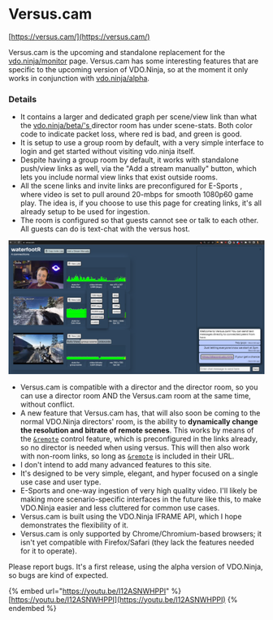 # Versus.cam

[https://versus.cam/](https://versus.cam/)

Versus.cam is the upcoming and standalone replacement for the [vdo.ninja/monitor](https://vdo.ninja/monitor) page. Versus.cam has some interesting features that are specific to the upcoming version of VDO.Ninja, so at the moment it only works in conjunction with [vdo.ninja/alpha](https://vdo.ninja/alpha/).

### Details

* It contains a larger and dedicated graph per scene/view link than what the [vdo.ninja/beta/'s ](https://vdo.ninja/beta/)director room has under scene-stats. Both color code to indicate packet loss, where red is bad, and green is good.&#x20;
* It is setup to use a group room by default, with a very simple interface to login and get started without visiting vdo.ninja itself.&#x20;
* Despite having a group room by default, it works with standalone push/view links as well, via the "Add a stream manually" button, which lets you include normal view links that exist outside rooms.
* All the scene links and invite links are preconfigured for E-Sports , where video is set to pull around 20-mbps for smooth 1080p60 game play. The idea is, if you choose to use this page for creating links, it's all already setup to be used for ingestion.
* The room is configured so that guests cannot see or talk to each other. All guests can do is text-chat with the versus host.

![](<../.gitbook/assets/image (1) (2).png>)

* Versus.cam is compatible with a director and the director room, so you can use a director room AND the Versus.cam room at the same time, without conflict.
* A new feature that Versus.cam has, that will also soon be coming to the normal VDO.Ninja directors' room, is the ability to **dynamically change the resolution and bitrate of remote scenes**. This works by means of the [`&remote`](../general-settings/remote.md) control feature, which is preconfigured in the links already, so no director is needed when using versus. This will then also work with non-room links, so long as [`&remote`](../general-settings/remote.md) is included in their URL.
* I don't intend to add many advanced features to this site.
* It's designed to be very simple, elegant, and hyper focused on a single use case and user type.
* E-Sports and one-way ingestion of very high quality video. I'll likely be making more scenario-specific interfaces in the future like this, to make VDO.Ninja easier and less cluttered for common use cases.
* Versus.cam is built using the VDO.Ninja IFRAME API, which I hope demonstrates the flexibility of it.
* Versus.cam is only supported by Chrome/Chromium-based browsers; it isn't yet compatible with Firefox/Safari (they lack the features needed for it to operate).

Please report bugs. It's a first release, using the alpha version of VDO.Ninja, so bugs are kind of expected.

{% embed url="https://youtu.be/I12ASNWHPPI" %}
[https://youtu.be/I12ASNWHPPI](https://youtu.be/I12ASNWHPPI)
{% endembed %}
